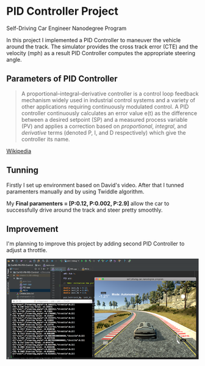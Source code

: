 # PID Controller Project
Self-Driving Car Engineer Nanodegree Program

In this project I implemented a PID Controller to maneuver the vehicle around the track. The simulator provides the cross track error (CTE) and the velocity (mph) as a result PID Controller computes the appropriate steering angle.

## Parameters of PID Controller

> A proportional–integral–derivative controller is a control loop feedback mechanism widely used in industrial control systems and a variety of other applications requiring continuously modulated control. A PID controller continuously calculates an error value e(t) as the difference between a desired setpoint (SP) and a measured process variable (PV) and applies a correction based on *proportional*, *integral*, and *derivative* terms (denoted P, I, and D respectively) which give the controller its name.

[Wikipedia](https://en.wikipedia.org/wiki/PID_controller)


## Tunning

Firstly I set up environment based on David's video. After that I tunned paramenters manually and by using Twiddle algorithm. 

My **Final paramenters = [P:0.12, P:0.002, P:2.9]** allow the car to successfully drive around the track and steer pretty smoothly. 


## Improvement

I'm planning to improve this project by adding second PID Controller to adjust a throttle.

[//]: # (Image References)
[image1]: ./pid_track.png

![alt text][image1]


